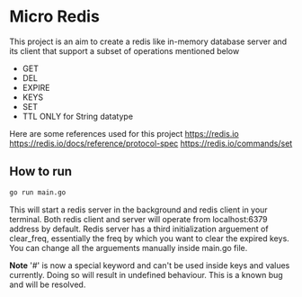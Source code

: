 # Micro Redis
This project is an aim to create a redis like in-memory database server and its client that support a subset of operations mentioned below
- GET
- DEL
- EXPIRE
- KEYS
- SET
- TTL
ONLY for String datatype

Here are some references used for this project
https://redis.io
https://redis.io/docs/reference/protocol-spec
https://redis.io/commands/set


## How to run
```bash
go run main.go
```
This will start a redis server in the background and redis client in your terminal.
Both redis client and server will operate from localhost:6379 address by default.
Redis server has a third initialization arguement of clear_freq, essentially the freq by which
you want to clear the expired keys.
You can change all the arguements manually inside main.go file.


**Note**
'#' is now a special keyword and can't be used inside keys and values currently. Doing so will result in undefined behaviour. This is a known bug and will be resolved.